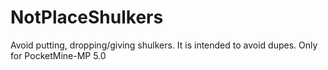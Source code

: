 # NotPlaceShulkers
Avoid putting, dropping/giving shulkers. It is intended to avoid dupes. Only for PocketMine-MP 5.0
